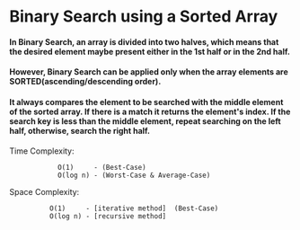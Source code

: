 # Binary Search using a Sorted Array

#### In Binary Search, an array is divided into two halves, which means that the desired element maybe present either in the 1st half or in the 2nd half.
#### However, Binary Search can be applied only when the array elements are SORTED(ascending/descending order).
#### It always compares the element to be searched with the middle element of the sorted array. If there is a match it returns the element's index. If the search key is less than the middle element, repeat searching on the left half, otherwise, search the right half.


Time Complexity:

                O(1)     - (Best-Case)
                O(log n) - (Worst-Case & Average-Case)


Space Complexity: 
    
              O(1)     - [iterative method]  (Best-Case)
              O(log n) - [recursive method]
          

